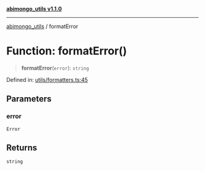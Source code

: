 [**abimongo_utils v1.1.0**](../README.md)

***

[abimongo_utils](../README.md) / formatError

# Function: formatError()

> **formatError**(`error`): `string`

Defined in: [utils/formatters.ts:45](https://github.com/NodEm9/abimongo_utils/blob/ee68e61821a92d10b78d3ea90016374fc2d4aef0/src/utils/formatters.ts#L45)

## Parameters

### error

`Error`

## Returns

`string`
